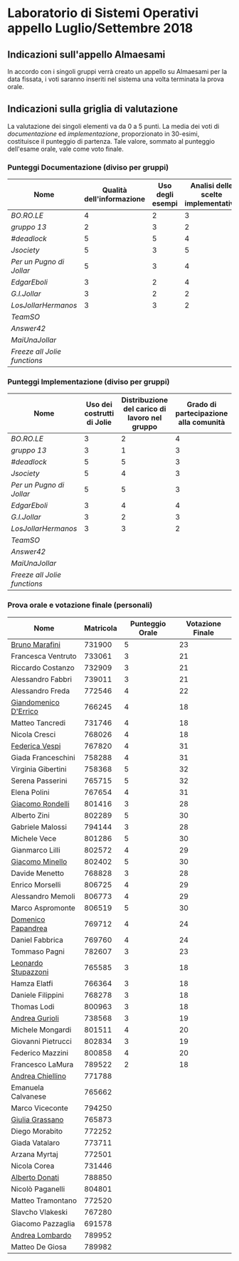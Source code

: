 # Laboratorio di Sistemi Operativi appello Luglio/Settembre 2018

## Indicazioni sull'appello Almaesami
In accordo con i singoli gruppi verrà creato un appello su Almaesami per la data fissata, i voti saranno inseriti nel sistema una volta terminata la prova orale.

## Indicazioni sulla griglia di valutazione
La valutazione dei singoli elementi va da 0 a 5 punti. La media dei voti di *documentazione* ed *implementazione*, proporzionato in 30-esimi, costituisce il punteggio di partenza. Tale valore, sommato al punteggio dell'esame orale, vale come voto finale.

### Punteggi Documentazione (diviso per gruppi)
| Nome | Qualità dell'informazione | Uso degli esempi | Analisi delle scelte implementative |
|---|---|---|---|
| *BO.RO.LE* | 4 | 2 | 3 |
| *gruppo 13* | 2 | 3 | 2 |
| *#deadlock* | 5 | 5 | 4 |
| *Jsociety* | 5 | 3 | 5 |
| *Per un Pugno di Jollar* | 5 | 3 | 4 |
| *EdgarEboli* | 3 | 2 | 4 |
| *G.I.Jollar* | 3 | 2 | 2 |
| *LosJollarHermanos* | 3 | 3 | 2 |
| *TeamSO* |  |  |  |
| *Answer42* |  |  |  |
| *MaiUnaJollar* |  |  |  |
| *Freeze all Jolie functions* |  |  |  |

### Punteggi Implementazione (diviso per gruppi)
| Nome | Uso dei costrutti di Jolie | Distribuzione del carico di lavoro nel gruppo | Grado di partecipazione alla comunità |
|---|---|---|---|
| *BO.RO.LE* | 3 | 2 | 4 |
| *gruppo 13* | 3 | 1 | 3 |
| *#deadlock* | 5 | 5 | 3 |
| *Jsociety* | 5 | 4 | 3 |
| *Per un Pugno di Jollar* | 5 | 5 | 3 |
| *EdgarEboli* | 3 | 4 | 4 |
| *G.I.Jollar* | 3 | 2 | 3 |
| *LosJollarHermanos* | 3 | 3 | 2 |
| *TeamSO* |  |  |  |
| *Answer42* |  |  |  |
| *MaiUnaJollar* |  |  |  |
| *Freeze all Jolie functions* |  |  |  |


### Prova orale e votazione finale (personali)
| Nome | Matricola | Punteggio Orale | Votazione Finale |
|---|---|---|---|
| [Bruno Marafini](mailto:bruno.marafini@studio.unibo.it) |  731900 | 5 | 23 |
| Francesca Ventruto | 733061 | 3 | 21 |
| Riccardo Costanzo | 732909 | 3 | 21 |
| Alessandro Fabbri | 739011 | 3 | 21 |
| Alessandro Freda | 772546 | 4 | 22 |
| [Giandomenico D'Errico](mailto:giandomenico.derrico@studio.unibo.it)| 766245| 4 | 18 |
| Matteo Tancredi | 731746 | 4 | 18 |
| Nicola Cresci | 768026 | 4 | 18 |
| [Federica Vespi](mailto:federica.vespi@studio.unibo.it) |  767820 | 4 | 31 |
| Giada Franceschini | 758288 | 4 | 31 |
| Virginia Gibertini | 758368 | 5 | 32 |
| Serena Passerini | 765715 | 5 | 32 |
| Elena Polini | 767654 | 4 | 31 |
| [Giacomo Rondelli](mailto:giacomo.rondelli2@studio.unibo.it) |  801416 | 3 | 28 |
| Alberto Zini | 802289 | 5 | 30 |
| Gabriele Malossi | 794144 | 3 | 28 |
| Michele Vece | 801286 | 5 | 30 |
| Gianmarco Lilli | 802572 | 4 | 29 |
| [Giacomo Minello](mailto:mailto:giacomo.minello@studio.unibo.it) |  802402 | 5 | 30 |
| Davide Menetto | 768828 | 3 | 28 |
| Enrico Morselli | 806725 | 4 | 29 |
| Alessandro Memoli | 806773 | 4 | 29 |
| Marco Aspromonte | 806519 | 5 | 30 | 
| [Domenico Papandrea](mailto:domenico.papandrea@studio.unibo.it) | 769712 | 4 | 24 |
| Daniel Fabbrica | 769760 | 4 | 24 |
| Tommaso Pagni | 782607 | 3 | 23 |
| [Leonardo Stupazzoni](mailto:leonardo.stupazzoni@studio.unibo.it) |  765585 | 3 | 18 |
| Hamza Elatfi | 766364 | 3 | 18 |
| Daniele Filippini | 768278 | 3 | 18 |
| Thomas Lodi | 800963 | 3 | 18 |
| [Andrea Gurioli](mailto:andrea.gurioli2@studio.unibo.it) | 738568 | 3 | 19 |
| Michele Mongardi  | 801511 | 4 | 20 |
| Giovanni Pietrucci  | 802834 | 3 | 19 |
| Federico Mazzini  | 800858 | 4 | 20 |
| Francesco LaMura | 789522 | 2 | 18 |
| [Andrea Chiellino](mailto:andrea.chiellino@studio.unibo.it) | 771788|  | |
| Emanuela Calvanese| 765662|  | |
| Marco Viceconte| 794250| | |
| [Giulia Grassano](mailto:giulia.grassano@studio.unibo.it) |  765873 |  | | 
| Diego Morabito | 772252 |  | |
| Giada Vatalaro | 773711 |  | |
| Arzana Myrtaj | 772501 |  | |
| Nicola Corea | 731446 |  | |
| [Alberto Donati](mailto:alberto.donati6@studio.unibo.it) | 788850 | | | 
| Nicolò Paganelli | 804801 | | | 
| Matteo Tramontano | 772520 | | | 
| Slavcho Vlakeski | 767280 | | | 
| Giacomo Pazzaglia | 691578 | | | 
| [Andrea Lombardo](mailto:andrea.lombardo7@studio.unibo.it) | 789952 | | | 
| Matteo De Giosa | 789982 | | | 
